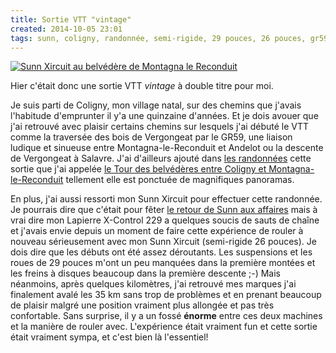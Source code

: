 ```yaml
---
title: Sortie VTT "vintage"
created: 2014-10-05 23:01
tags: sunn, coligny, randonnée, semi-rigide, 29 pouces, 26 pouces, gr59
---
```


<a href="/photos/sunn-montagna-le-reconduit/"><img
src="/photos/sunn-montagna-le-reconduit/sunn_480.jpg" alt="Sunn Xircuit au
belvédère de Montagna le Reconduit" class="img-left"></a>

Hier c'était donc une sortie VTT *vintage* à double titre pour moi.

Je suis parti de Coligny, mon village natal, sur des chemins que j'avais
l'habitude d'emprunter il y'a une quinzaine d'années. Et je dois avouer que j'ai
retrouvé avec plaisir certains chemins sur lesquels j'ai débuté le VTT comme la
traversée des bois de Vergongeat par le GR59, une liaison ludique et sinueuse
entre Montagna-le-Reconduit et Andelot ou la descente de Vergongeat à Salavre.
J'ai d'ailleurs ajouté dans [les randonnées](/randonnees/) cette sortie que j'ai
appelée [le Tour des belvédères entre Coligny et
Montagna-le-Reconduit](/randonnees/tour-des-belvederes-coligny-montagna-le-reconduit/)
tellement elle est ponctuée de magnifiques panoramas.

En plus, j'ai aussi ressorti mon Sunn Xircuit pour effectuer cette
randonnée. Je pourrais dire que c'était pour fêter [le retour de Sunn aux
affaires](https://twitter.com/Sunn_Fr/status/517701187739860993) mais à vrai
dire mon Lapierre X-Control 229 a quelques soucis de sauts de chaîne et j'avais
envie depuis un moment de faire cette expérience de rouler à nouveau
sérieusement avec mon Sunn Xircuit (semi-rigide 26 pouces). Je dois dire que les
débuts ont été assez déroutants. Les suspensions et les roues de 29 pouces m'ont
un peu manquées dans la première montées et les freins à disques beaucoup dans
la première descente ;-) Mais néanmoins, après quelques kilomètres, j'ai
retrouvé mes marques j'ai finalement avalé les 35&nbsp;km sans trop de problèmes
et en prenant beaucoup de plaisir malgré une position vraiment plus allongée et
pas très confortable. Sans surprise, il y a un fossé **énorme** entre ces deux
machines et la manière de rouler avec. L'expérience était vraiment fun et cette
sortie était vraiment sympa, et c'est bien là l'essentiel!
